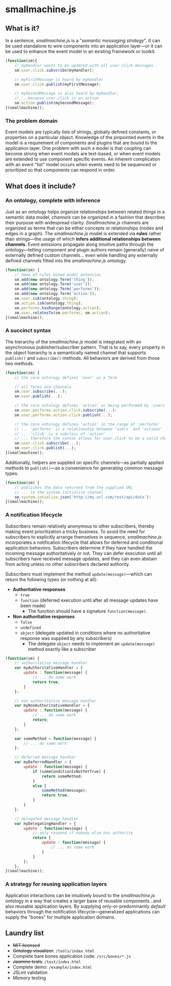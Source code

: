 # smallmachine.js #

## What is it? ##
In a sentence, *smallmachine.js* is a 
"*semantic messaging strategy*".  It can be used standalone to wire components into an application layer&mdash;or it can be used to enhance the event model in an existing framework or toolkit.

```js
(function(sm){
	// myHandler wants to be updated with all user click messages
	sm.user.click.subscribe(myHandler);

	// myFirstMessage is heard by myHandler
	sm.user.click.publish(myFirstMessage);

	// mySecondMessage is also heard by myHandler,
	// ...because user.click is an action
	sm.action.publish(mySecondMessage);
}(smallmachine));
```

### The problem domain ###
Event models are typically lists of strings, globally defined constants, or properties on a particular object.  Knowledge of the pinpointed events in the model is a requirement of components and plugins that are bound to the application layer.  One problem with such a model is that coupling can become strong when event models are text-based, or when event models are extended to use component specific events.  An inherent complication with an event "list" model occurs when events need to be sequenced or prioritized so that components can respond in order.

## What does it include? ##

### An ontology, complete with inference  ###
Just as an ontology helps organize relationships between related *things* in a semantic data model, *channels* can be organized in a fashion that describes their purpose with widespread clarity.  *Smallmachine.js* channels are organized as terms that can be either concepts or relationships (nodes and edges in a graph).  The *smallmachine.js* model is extended via **rules** rather than strings&mdash;the usage of which **infers additional relationships between channels**.  Event emissions propagate along intuitive paths through the ontology&mdash;letting component and plugin authors remain (generally) naive of externally defined custom channels... even while handling any externally defined channels fitted into the *smallmachine.js* ontology.

```js
(function(sm) {
	// demo of rules based model extension
	sm.add(new ontology.Term('thing'));
	sm.add(new ontology.Term('user'));
	sm.add(new ontology.Term('performs'));
	sm.add(new ontology.Term('action'));
	sm.user.isA(ontology.thing);
	sm.action.isA(ontology.thing);
	sm.performs.hasRange(ontology.action);
	sm.user.relatesTo(sm.performs, sm.action);
}(smallmachine));
```

### A succinct syntax ###
The hierarchy of the *smallmachine.js* model is integrated with an asynchronous publisher/subscriber pattern.  That is to say, every property in the object hierarchy is a semantically named channel that supports ```publish()``` and ```subscribe()``` methods.  All behaviors are derived from those two methods.  

```js
(function(sm) {
	// the core ontology defines 'user' as a Term

	// all Terms are channels
	sm.user.subscribe(...);
	sm.user.publish(...);

	// the core ontology defines 'action' as being performed by 'users'
	sm.user.performs.action.click.subscribe(...);
	sm.user.performs.action.click.publish(...);

	// the core ontology defines 'action' in the range of 'performs'
	// ... 'performs' is a relationship between 'users' and 'actions'
	// ... 'click' is a subclass of 'action'
	// ... therefore the syntax allows for user.click to be a valid channel
	sm.user.click.subscribe(...);
	sm.user.click.publish(...);
}(smallmachine));
```

Additionally, helpers are supplied on specific channels&mdash;as partially applied methods to ```publish()```&mdash;as a convenience for generating common message types.

```js
(function(sm) {
	// publishes the data returned from the supplied URL
	// ... to the system.initialize channel
	sm.system.intialize.json('http://my.url.com/rest/api/data');
}(smallmachine));
```

### A notification lifecycle ###
Subscribers remain relatively anonymous to other subscribers, thereby making event prioritization a tricky business.  To avoid the need for subscribers to explicitly arrange themselves in sequence, *smallmachine.js* incorporates a notification lifecycle that allows for deferred and conditional application behaviors.  Subscribers determine if they have handled the incoming message authoritatively or not.  They can defer execution until all subscribers have received message updates, and they can even abstain from acting unless no other subscribers declared authority.

Subscribers must implement the method ```update(message)```&mdash;which can return the following types (or nothing at all):

* **Authoritative responses**
	* ```true```
	* ```function``` (deferred execution until after all message updates have been made) 	
		* The function should have a signature ```function(message)```. 
* **Non authoritative responses**
	* ```false```
	* ```undefined```
	* ```object``` (delegate updated in conditions where no authoritative response was supplied by any subscribers)
		* The delegate ```object``` needs to implement an ```update(message)``` method exactly like a subscriber

```js
(function(sm) {
	// authoritative message handler
	var myAuthoritativeHandler = {
		update : function(message) {
			// ... do some work
			return true;
		}
	};

	// non authoritative message handler
	var myNonAuthoritativeHandler = {
		update : function(message) {
			// ... do some work
			return;
		}
	};

	var someMethod = function(message) {
		// ... do some work
	};

	// deferred message handler
	var myDeferredHandler = {
		update : function(message) {
			if (someConditionIsNotYetTrue) {
				return someMethod;
			}
			else {
				someMethod(message);
				return true;
			}
		}
	};

	// delegated message handler
	var myDelegatingHandler = {
		update : function(message) {
			// only respond if nobody else has authority
			return {
				update : function(message) {
					// ... do some work
				}
			}
		};
	};
}(smallmachine));
```

### A strategy for reusing application layers ###
Application interactions can be intuitively bound to the *smallmachine.js* ontology in a way that creates a larger base of reusable components...and also reusable application layers.  By supplying only-or-predominantly *default* behaviors through the notification lifecycle&mdash;generalized applications can supply the "bones" for multiple application domains.

## Laundry list ##
* ~~MIT licensed~~
* ~~Ontology visualizer~~: ```/tools/index.html```
* Complete bare bones application code: ```/src/bones/*.js```
* ~~Jasmine tests~~: ```/test/index.html```
* Complete demo: ```/example/index.html```
* JSLint validation
* Memory testing
